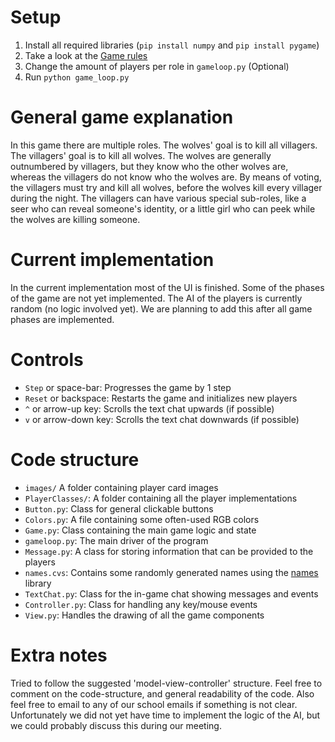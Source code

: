 # Setup
1) Install all required libraries (`pip install numpy` and `pip install pygame`)
2) Take a look at the [Game rules](https://www.ultraboardgames.com/the-werewolves-of-millers-hollow/game-rules.php)
3) Change the amount of players per role in `gameloop.py` (Optional)
3) Run `python game_loop.py`

# General game explanation
In this game there are multiple roles. The wolves' goal is to kill all villagers.
The villagers' goal is to kill all wolves. The wolves are generally outnumbered
by villagers, but they know who the other wolves are, whereas the villagers do not know who the wolves are.
By means of voting, the villagers must try and kill all wolves, before the wolves
kill every villager during the night. The villagers can have various special sub-roles, like
a seer who can reveal someone's identity, or a little girl who can peek while
the wolves are killing someone.

# Current implementation
In the current implementation most of the UI is finished. Some of the phases of the game
are not yet implemented. The AI of the players is currently random (no logic involved yet).
We are planning to add this after all game phases are implemented. 

# Controls
* `Step` or space-bar: Progresses the game by 1 step
* `Reset` or backspace: Restarts the game and initializes new players
* `^` or arrow-up key: Scrolls the text chat upwards (if possible)
* `v` or arrow-down key: Scrolls the text chat downwards (if possible)

# Code structure
* `images/` A folder containing player card images
* `PlayerClasses/`: A folder containing all the player implementations
* `Button.py`: Class for general clickable buttons
* `Colors.py`: A file containing some often-used RGB colors
* `Game.py`: Class containing the main game logic and state
* `gameloop.py`: The main driver of the program
* `Message.py`: A class for storing information that can be provided to the players
* `names.cvs`: Contains some randomly generated names using the [names](https://pypi.org/project/names/) library
* `TextChat.py`: Class for the in-game chat showing messages and events
* `Controller.py`: Class for handling any key/mouse events
* `View.py`: Handles the drawing of all the game components

# Extra notes
Tried to follow the suggested 'model-view-controller' structure. 
Feel free to comment on the code-structure, and general readability of the code. 
Also feel free to email to any of our school emails if something is not clear.
Unfortunately we did not yet have time to implement the logic of the AI, but we could
probably discuss this during our meeting.
